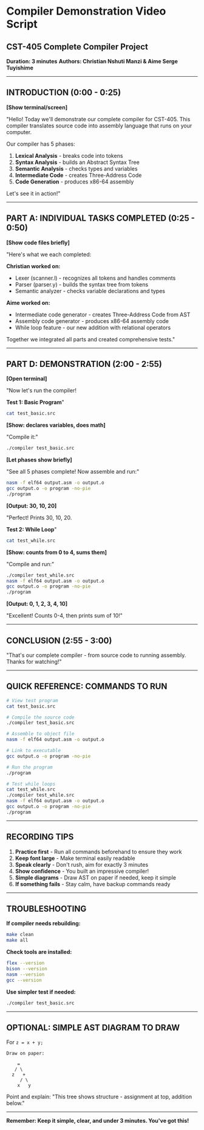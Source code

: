 # Compiler Demonstration Video Script
## CST-405 Complete Compiler Project
**Duration: 3 minutes**
**Authors: Christian Nshuti Manzi & Aime Serge Tuyishime**

---

## INTRODUCTION (0:00 - 0:25)

**[Show terminal/screen]**

"Hello! Today we'll demonstrate our complete compiler for CST-405. This compiler translates source code into assembly language that runs on your computer.

Our compiler has 5 phases:
1. **Lexical Analysis** - breaks code into tokens
2. **Syntax Analysis** - builds an Abstract Syntax Tree
3. **Semantic Analysis** - checks types and variables
4. **Intermediate Code** - creates Three-Address Code
5. **Code Generation** - produces x86-64 assembly

Let's see it in action!"

---

## PART A: INDIVIDUAL TASKS COMPLETED (0:25 - 0:50)

**[Show code files briefly]**

"Here's what we each completed:

**Christian worked on:**
- Lexer (scanner.l) - recognizes all tokens and handles comments
- Parser (parser.y) - builds the syntax tree from tokens
- Semantic analyzer - checks variable declarations and types

**Aime worked on:**
- Intermediate code generator - creates Three-Address Code from AST
- Assembly code generator - produces x86-64 assembly code
- While loop feature - our new addition with relational operators

Together we integrated all parts and created comprehensive tests."

---
















## PART D: DEMONSTRATION (2:00 - 2:55)

**[Open terminal]**

"Now let's run the compiler!

**Test 1: Basic Program**"

```bash
cat test_basic.src
```

**[Show: declares variables, does math]**

"Compile it:"

```bash
./compiler test_basic.src
```

**[Let phases show briefly]**

"See all 5 phases complete! Now assemble and run:"

```bash
nasm -f elf64 output.asm -o output.o
gcc output.o -o program -no-pie
./program
```

**[Output: 30, 10, 20]**

"Perfect! Prints 30, 10, 20.

**Test 2: While Loop**"

```bash
cat test_while.src
```

**[Show: counts from 0 to 4, sums them]**

"Compile and run:"

```bash
./compiler test_while.src
nasm -f elf64 output.asm -o output.o
gcc output.o -o program -no-pie
./program
```

**[Output: 0, 1, 2, 3, 4, 10]**

"Excellent! Counts 0-4, then prints sum of 10!"

---

## CONCLUSION (2:55 - 3:00)

"That's our complete compiler - from source code to running assembly. Thanks for watching!"

---

## QUICK REFERENCE: COMMANDS TO RUN

```bash
# View test program
cat test_basic.src

# Compile the source code
./compiler test_basic.src

# Assemble to object file
nasm -f elf64 output.asm -o output.o

# Link to executable
gcc output.o -o program -no-pie

# Run the program
./program

# Test while loops
cat test_while.src
./compiler test_while.src
nasm -f elf64 output.asm -o output.o
gcc output.o -o program -no-pie
./program
```

---

## RECORDING TIPS

1. **Practice first** - Run all commands beforehand to ensure they work
2. **Keep font large** - Make terminal easily readable
3. **Speak clearly** - Don't rush, aim for exactly 3 minutes
4. **Show confidence** - You built an impressive compiler!
5. **Simple diagrams** - Draw AST on paper if needed, keep it simple
6. **If something fails** - Stay calm, have backup commands ready

---

## TROUBLESHOOTING

**If compiler needs rebuilding:**
```bash
make clean
make all
```

**Check tools are installed:**
```bash
flex --version
bison --version
nasm --version
gcc --version
```

**Use simpler test if needed:**
```bash
./compiler test_basic.src
```

---

## OPTIONAL: SIMPLE AST DIAGRAM TO DRAW

For `z = x + y;`

```
Draw on paper:

    =
   / \
  z   +
     / \
    x   y
```

Point and explain: "This tree shows structure - assignment at top, addition below."

---

**Remember: Keep it simple, clear, and under 3 minutes. You've got this!**
